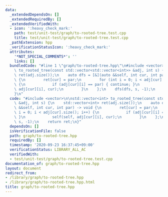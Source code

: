 ```yaml
---
data:
  _extendedDependsOn: []
  _extendedRequiredBy: []
  _extendedVerifiedWith:
  - icon: ':heavy_check_mark:'
    path: test/unit-test/graph/to-rooted-tree.test.cpp
    title: test/unit-test/graph/to-rooted-tree.test.cpp
  _pathExtension: hpp
  _verificationStatusIcon: ':heavy_check_mark:'
  attributes:
    '*NOT_SPECIAL_COMMENTS*': ''
    links: []
  bundledCode: "#line 1 \"graph/to-rooted-tree.hpp\"\n#include <vector>\n\nstd::vector<int>\
    \ to_rooted_tree(const std::vector<std::vector<int>> &adj, int s) {\n    std::vector<int>\
    \ ret(adj.size());\n    auto dfs = [&](auto &&self, int cur, int par) -> void\
    \ {\n        ret[cur] = par;\n        for (int i = 0; i < adj[cur].size(); i++)\
    \ {\n            if (adj[cur][i] == par) { continue; }\n            self(self,\
    \ adj[cur][i], cur);\n        }\n    };\n    dfs(dfs, s, -1);\n    return ret;\n\
    }\n"
  code: "#include <vector>\n\nstd::vector<int> to_rooted_tree(const std::vector<std::vector<int>>\
    \ &adj, int s) {\n    std::vector<int> ret(adj.size());\n    auto dfs = [&](auto\
    \ &&self, int cur, int par) -> void {\n        ret[cur] = par;\n        for (int\
    \ i = 0; i < adj[cur].size(); i++) {\n            if (adj[cur][i] == par) { continue;\
    \ }\n            self(self, adj[cur][i], cur);\n        }\n    };\n    dfs(dfs,\
    \ s, -1);\n    return ret;\n}"
  dependsOn: []
  isVerificationFile: false
  path: graph/to-rooted-tree.hpp
  requiredBy: []
  timestamp: '2020-09-23 16:37:45+09:00'
  verificationStatus: LIBRARY_ALL_AC
  verifiedWith:
  - test/unit-test/graph/to-rooted-tree.test.cpp
documentation_of: graph/to-rooted-tree.hpp
layout: document
redirect_from:
- /library/graph/to-rooted-tree.hpp
- /library/graph/to-rooted-tree.hpp.html
title: graph/to-rooted-tree.hpp
---
```

